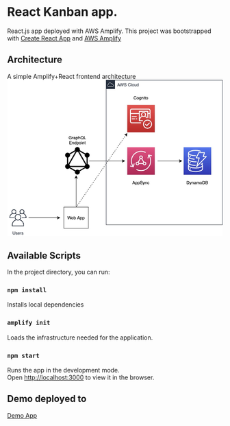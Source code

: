 # React Kanban app.

React.js app deployed with AWS Amplify.
This project was bootstrapped with [Create React App](https://github.com/facebook/create-react-app) and [AWS Amplify](https://aws.amazon.com/amplify/)

## Architecture

A simple Amplify+React frontend architecture ![architecture](./architecture.jpg)

## Available Scripts

In the project directory, you can run:

### `npm install`

Installs local dependencies

### `amplify init`

Loads the infrastructure needed for the application.

### `npm start`

Runs the app in the development mode.\
Open [http://localhost:3000](http://localhost:3000) to view it in the browser.


## Demo deployed to

[Demo App](https://dev.d2c5lurc2esl9w.amplifyapp.com)
